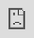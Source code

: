# coffee_challenge

Design for coffee presentation

<iframe width="360" height="601" style="position:absolute;top:0;left:0;width:100%;height:100%;" frameBorder="0" src="https://imgflip.com/embed/5b2zq0"></iframe></div><p><a href="https://imgflip.com/gif/5b2zq0"></a></p>



## Getting Started

This project is a starting point for a Flutter application.

A few resources to get you started if this is your first Flutter project:

- [Lab: Write your first Flutter app](https://flutter.dev/docs/get-started/codelab)
- [Cookbook: Useful Flutter samples](https://flutter.dev/docs/cookbook)

For help getting started with Flutter, view our
[online documentation](https://flutter.dev/docs), which offers tutorials,
samples, guidance on mobile development, and a full API reference.
